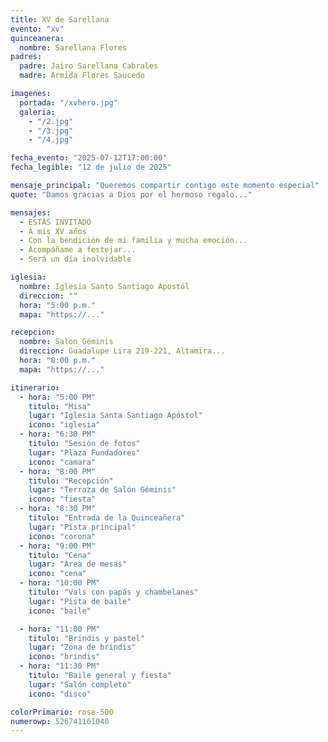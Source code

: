 ```yaml
---
title: XV de Sarellana
evento: "xv"
quinceanera:
  nombre: Sarellana Flores
padres:
  padre: Jairo Sarellana Cabrales
  madre: Armida Flores Saucedo

imagenes:
  portada: "/xvhero.jpg"
  galeria:
    - "/2.jpg"
    - "/3.jpg"
    - "/4.jpg"

fecha_evento: "2025-07-12T17:00:00"
fecha_legible: "12 de julio de 2025"

mensaje_principal: "Queremos compartir contigo este momento especial"
quote: "Damos gracias a Dios por el hermoso regalo..."

mensajes:
  - ESTÁS INVITADO
  - A mis XV años
  - Con la bendición de mi familia y mucha emoción...
  - Acompáñame a festejar...
  - Será un día inolvidable

iglesia:
  nombre: Iglesia Santo Santiago Apostól
  direccion: ""
  hora: "5:00 p.m."
  mapa: "https://..."

recepcion:
  nombre: Salon Géminis
  direccion: Guadalupe Lira 219-221, Altamira...
  hora: "8:00 p.m."
  mapa: "https://..."

itinerario:
  - hora: "5:00 PM"
    titulo: "Misa"
    lugar: "Iglesia Santa Santiago Apóstol"
    icono: "iglesia"
  - hora: "6:30 PM"
    titulo: "Sesión de fotos"
    lugar: "Plaza Fundadores"
    icono: "camara"
  - hora: "8:00 PM"
    titulo: "Recepción"
    lugar: "Terraza de Salón Géminis"
    icono: "fiesta"
  - hora: "8:30 PM"
    titulo: "Entrada de la Quinceañera"
    lugar: "Pista principal"
    icono: "corona"
  - hora: "9:00 PM"
    titulo: "Cena"
    lugar: "Área de mesas"
    icono: "cena"
  - hora: "10:00 PM"
    titulo: "Vals con papás y chambelanes"
    lugar: "Pista de baile"
    icono: "baile"

  - hora: "11:00 PM"
    titulo: "Brindis y pastel"
    lugar: "Zona de brindis"
    icono: "brindis"
  - hora: "11:30 PM"
    titulo: "Baile general y fiesta"
    lugar: "Salón completo"
    icono: "disco"

colorPrimario: rose-500
numerowp: 526741161040
---
```

